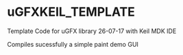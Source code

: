 # uGFXKEIL_TEMPLATE


Template Code for uGFX library 26-07-17 with Keil MDK IDE 

Compiles sucessfully a simple paint demo GUI 
